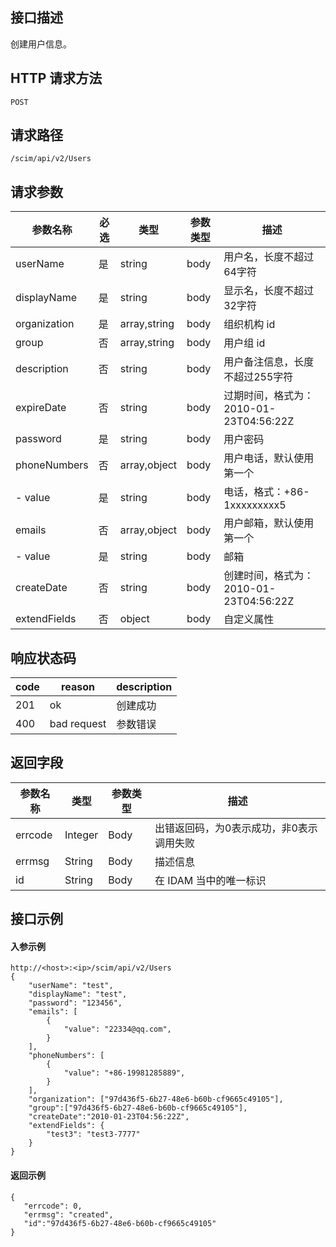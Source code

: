 ## 接口描述
创建用户信息。

## HTTP 请求方法
```
POST
```

## 请求路径
```
/scim/api/v2/Users
```


## 请求参数
| 参数名称     | 必选 | 类型         | 参数类型 | 描述                                   |
| ------------ | ---- | ------------ | -------- | -------------------------------------- |
| userName     | 是   | string       | body     | 用户名，长度不超过64字符               |
| displayName  | 是   | string       | body     | 显示名，长度不超过32字符               |
| organization | 是   | array,string | body     | 组织机构 id                            |
| group        | 否   | array,string | body     | 用户组 id                              |
| description  | 否   | string       | body     | 用户备注信息，长度不超过255字符        |
| expireDate   | 否   | string       | body     | 过期时间，格式为：2010-01-23T04:56:22Z |
| password     | 是   | string       | body     | 用户密码                               |
| phoneNumbers | 否   | array,object | body     | 用户电话，默认使用第一个               |
| - value      | 是   | string       | body     | 电话，格式：+86-1xxxxxxxxx5            |
| emails       | 否   | array,object | body     | 用户邮箱，默认使用第一个               |
| - value      | 是   | string       | body     | 邮箱                                   |
| createDate   | 否   | string       | body     | 创建时间，格式为：2010-01-23T04:56:22Z |
| extendFields | 否   | object       | body     | 自定义属性                             |




## 响应状态码
| code | reason      | description |
| ---- | ----------- | ----------- |
| 201  | ok          | 创建成功    |
| 400  | bad request | 参数错误    |



## 返回字段
| 参数名称 | 类型    | 参数类型 | 描述                                     |
| -------- | ------- | -------- | ---------------------------------------- |
| errcode  | Integer | Body     | 出错返回码，为0表示成功，非0表示调用失败 |
| errmsg   | String  | Body     | 描述信息                                 |
| id       | String  | Body     | 在 IDAM 当中的唯一标识                   |



##  接口示例
#### 入参示例
```
http://<host>:<ip>/scim/api/v2/Users
{
    "userName": "test",
    "displayName": "test",
    "password": "123456",
    "emails": [
        {
            "value": "22334@qq.com",
        }
    ],
    "phoneNumbers": [
        {
            "value": "+86-19981285889",
        }
    ],
    "organization": ["97d436f5-6b27-48e6-b60b-cf9665c49105"],
    "group":["97d436f5-6b27-48e6-b60b-cf9665c49105"],
    "createDate":"2010-01-23T04:56:22Z",
    "extendFields": {
        "test3": "test3-7777"
    }
}

```
#### 返回示例
```
{
   "errcode": 0,
   "errmsg": "created",
   "id":"97d436f5-6b27-48e6-b60b-cf9665c49105"
}
```
